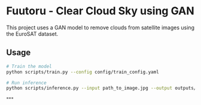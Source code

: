# Fuutoru - Clear Cloud Sky using GAN

This project uses a GAN model to remove clouds from satellite images using the EuroSAT dataset.

## Usage

```bash
# Train the model
python scripts/train.py --config config/train_config.yaml

# Run inference
python scripts/inference.py --input path_to_image.jpg --output outputs/images/
```
"""